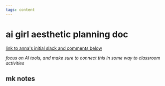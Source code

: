 ```yaml
---
tags: content
---
```

# ai girl aesthetic planning doc
[link to anna's initial slack and comments below](https://bokcenter.slack.com/archives/C059B14MX8A/p1687575797678169)

*focus on AI tools, and make sure to connect this in some way to classroom activities*

## mk notes